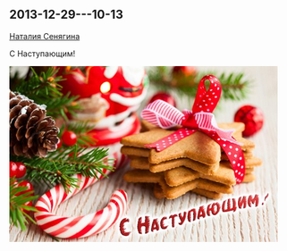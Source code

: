 ## 2013-12-29---10-13

[Наталия Сенягина](https://vk.com/id33862652)

С Наступающим!

![2013-12-29---10-13.jpg](2013-12-29---10-13.jpg)
